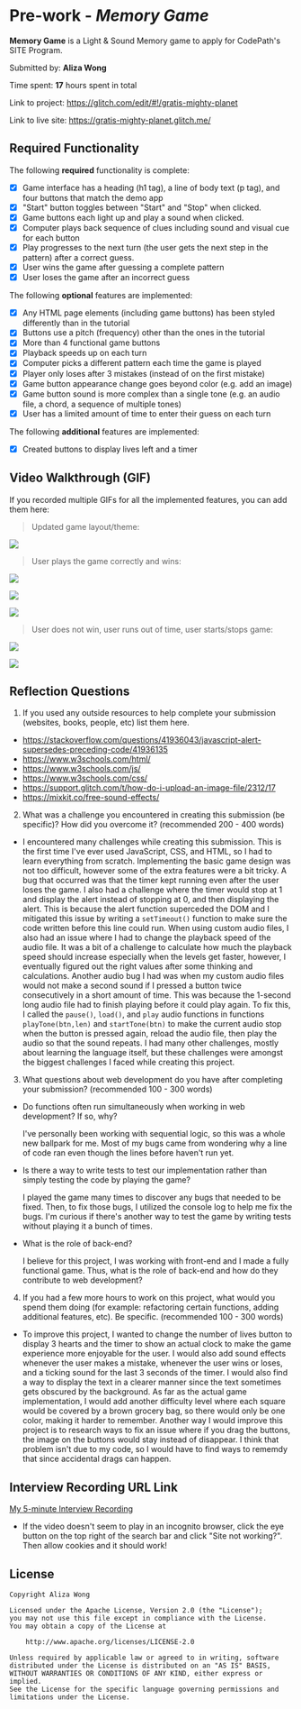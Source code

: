 # Pre-work - *Memory Game*

**Memory Game** is a Light & Sound Memory game to apply for CodePath's SITE Program. 

Submitted by: **Aliza Wong**

Time spent: **17** hours spent in total

Link to project: https://glitch.com/edit/#!/gratis-mighty-planet

Link to live site: https://gratis-mighty-planet.glitch.me/

## Required Functionality

The following **required** functionality is complete:

* [X] Game interface has a heading (h1 tag), a line of body text (p tag), and four buttons that match the demo app
* [X] "Start" button toggles between "Start" and "Stop" when clicked. 
* [X] Game buttons each light up and play a sound when clicked. 
* [X] Computer plays back sequence of clues including sound and visual cue for each button
* [X] Play progresses to the next turn (the user gets the next step in the pattern) after a correct guess. 
* [X] User wins the game after guessing a complete pattern
* [X] User loses the game after an incorrect guess

The following **optional** features are implemented:

* [X] Any HTML page elements (including game buttons) has been styled differently than in the tutorial
* [X] Buttons use a pitch (frequency) other than the ones in the tutorial
* [X] More than 4 functional game buttons
* [X] Playback speeds up on each turn
* [X] Computer picks a different pattern each time the game is played
* [X] Player only loses after 3 mistakes (instead of on the first mistake)
* [X] Game button appearance change goes beyond color (e.g. add an image)
* [X] Game button sound is more complex than a single tone (e.g. an audio file, a chord, a sequence of multiple tones)
* [X] User has a limited amount of time to enter their guess on each turn

The following **additional** features are implemented:

- [X] Created buttons to display lives left and a timer

## Video Walkthrough (GIF)

If you recorded multiple GIFs for all the implemented features, you can add them here:

> Updated game layout/theme:

![](https://user-images.githubusercontent.com/97565167/158353719-175a8bfb-fdf8-44c6-af4a-5ca8567ef05d.png)

> User plays the game correctly and wins:

![](https://user-images.githubusercontent.com/97565167/158479299-2e244148-e6f9-4dbe-8842-50b20f6f7f9f.gif)

![](https://user-images.githubusercontent.com/97565167/156295844-5969ea3a-7b34-4ca9-a8e8-cedb621e8dad.gif)

![](https://user-images.githubusercontent.com/97565167/156295876-56cf774b-348a-4bbe-a623-380c1553156e.gif)

> User does not win, user runs out of time, user starts/stops game:


![](https://user-images.githubusercontent.com/97565167/156295903-d27a0696-1531-480e-a5a1-33a8fc9cb07c.gif)

![](https://user-images.githubusercontent.com/97565167/156295920-62aea3fd-d469-44d5-84a5-e6c6a60b556f.gif)


## Reflection Questions
1. If you used any outside resources to help complete your submission (websites, books, people, etc) list them here. 
  - https://stackoverflow.com/questions/41936043/javascript-alert-supersedes-preceding-code/41936135
  - https://www.w3schools.com/html/
  - https://www.w3schools.com/js/
  - https://www.w3schools.com/css/
  - https://support.glitch.com/t/how-do-i-upload-an-image-file/2312/17
  - https://mixkit.co/free-sound-effects/
  
  

2. What was a challenge you encountered in creating this submission (be specific)? How did you overcome it? (recommended 200 - 400 words) 

  - I encountered many challenges while creating this submission. This is the first time I've ever used JavaScript, CSS, and HTML, so I had to learn everything from scratch. 
Implementing the basic game design was not too difficult, however some of the extra features were a bit tricky. A bug that occurred was that the timer kept running even 
after the user loses the game. I also had a challenge where the timer would stop at 1 and display the alert instead of stopping at 0, and then displaying the alert. This is because
the alert function superceded the DOM and I mitigated this issue by writing a `setTimeout()` function to make sure the code written before this line could run. When using custom
audio files, I also had an issue where I had to change the playback speed of the audio file. It was a bit of a challenge to calculate how much the playback speed should increase
especially when the levels get faster, however, I eventually figured out the right values after some thinking and calculations. 
Another audio bug I had was when my custom audio files would not make a second sound if I pressed a button twice consecutively in a short amount of time. This was because the 1-second long audio file had to finish playing before it could play again. To fix this, I called the `pause()`, `load()`, and `play` audio functions in functions `playTone(btn,len)` and `startTone(btn)` to make the current audio stop when the button is pressed again, reload the audio file, then play the audio so that the sound repeats. I had many other challenges, mostly about learning the language
itself, but these challenges were amongst the biggest challenges I faced while creating this project. 

3. What questions about web development do you have after completing your submission? (recommended 100 - 300 words) 
  - Do functions often run simultaneously when working in web development? If so, why?
  
      I've personally been working with sequential logic, so this was a whole new ballpark for me. Most of my bugs came from wondering why a line of code ran even though the lines before haven't
      run yet. 
  - Is there a way to write tests to test our implementation rather than simply testing the code by playing the game?

     I played the game many times to discover any bugs that needed to be fixed. Then, to fix those bugs, I utilized the console log to help me fix the bugs. I'm curious if there's another way to test the game by writing tests without playing it a bunch of times. 
  - What is the role of back-end?
 
    I believe for this project, I was working with front-end and I made a fully functional game. Thus, what is the role of back-end and how do they contribute to web development?

4. If you had a few more hours to work on this project, what would you spend them doing (for example: refactoring certain functions, adding additional features, etc). Be specific. (recommended 100 - 300 words) 

  - To improve this project, I wanted to change the number of lives button to display 3 hearts and the timer to show an actual clock to make the game experience more enjoyable
for the user. I would also add sound effects whenever the user makes a mistake, whenever the user wins or loses, and a ticking sound for the last 3 seconds of the timer. I would also find a way to display
the text in a clearer manner since the text sometimes gets obscured by the background. As far as the actual game implementation, I would add another difficulty level where each square would be covered by a
brown grocery bag, so there would only be one color, making it harder to remember. Another way I would improve this project is to research ways to fix an issue where if you drag the buttons, the image on the buttons
would stay instead of disappear. I think that problem isn't due to my code, so I would have to find ways to rememdy that since accidental drags can happen. 



## Interview Recording URL Link

[My 5-minute Interview Recording](https://drive.google.com/file/d/1YPS0BuKVSTYq0li8p0tquf-HnTb2GEhp/view?usp=sharing)

- If the video doesn't seem to play in an incognito browser, click the eye button on the top right of the search bar and click "Site not working?". Then allow cookies and it should work!


## License

    Copyright Aliza Wong

    Licensed under the Apache License, Version 2.0 (the "License");
    you may not use this file except in compliance with the License.
    You may obtain a copy of the License at

        http://www.apache.org/licenses/LICENSE-2.0

    Unless required by applicable law or agreed to in writing, software
    distributed under the License is distributed on an "AS IS" BASIS,
    WITHOUT WARRANTIES OR CONDITIONS OF ANY KIND, either express or implied.
    See the License for the specific language governing permissions and
    limitations under the License.
